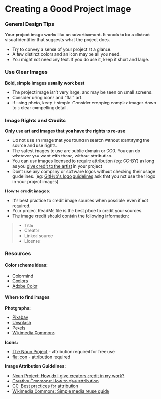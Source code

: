 
# Creating a Good Project Image

### General Design Tips

Your project image works like an advertisement. It needs to be a distinct visual identifier that suggests what the project does. 

- Try to convey a sense of your project at a glance. 
- A few distinct colors and an icon may be all you need.
- You might not need any text. If you do use it, keep it short and large. 


### Use Clear Images

**Bold, simple images usually work best**
- The project image isn’t very large, and may be seen on small screens.
- Consider using icons and “flat” art.
- If using photo, keep it simple. Consider cropping complex images down to a clear compelling detail.


### Image Rights and Credits
**Only use art and images that you have the rights to re-use**
- Do not use an image that you found in search without identifying the source and use rights. 
- The safest images to use are public domain or CC0. You can do whatever you want with these, without attribution. 
- You can use images licensed to require attribution (eg: CC-BY) as long as you [give credit to the artist](https://creativecommons.org/use-remix/attribution/)  in your project
- Don’t use any company or software logos without checking their usage guidelines. (eg:  [GitHub's logo guidelines](https://github.com/logos) ask that you not use their logo in your project images)

**How to credit images:**
 - It's best practice to credit image sources when possible, even if not required.
 - Your project ReadMe file is the best place to credit your sources.
 - The image credit should contain the following information:
>  - Title
>  - Creator
>  - Linked source
>  - License


### Resources

#### Color scheme ideas:
 - [Colormind](http://colormind.io)
 - [Coolors](https://coolors.co)
 - [Adobe Color](https://color.adobe.com/create/color-wheel)

#### Where to find images

**Photgraphs:** 
 - [Pixabay](https://pixabay.com)
 - [Unsplash](https://unsplash.com)
 - [Pexels](https://www.pexels.com)
 - [Wikimedia Commons](https://commons.wikimedia.org/wiki/Category:Images)

**Icons:**
 - [The Noun Project](https://thenounproject.com) - attribution required for free use
 - [flaticon](https://www.flaticon.com) - attribution required

**Image Attribution Guidelines:**
 - [Noun Project: How do I give creators credit in my work?](https://thenounproject.zendesk.com/hc/en-us/articles/200509928-How-do-I-give-creators-credit-in-my-work-)
 - [Creative Commons: How to give attribution](https://creativecommons.org/use-remix/attribution/)
 - [CC: Best practices for attribution](https://wiki.creativecommons.org/wiki/best_practices_for_attribution)
 - [Wikimedia Commons: Simple media reuse guide](https://commons.wikimedia.org/wiki/Commons:Simple_media_reuse_guide)

